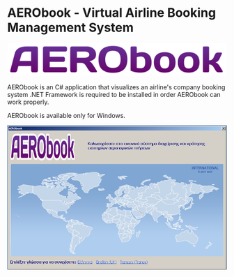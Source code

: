 # AERObook - Virtual Airline Booking Management System

![alt tag](https://raw.githubusercontent.com/sfanis0000/aerobook/master/5vNSrD1470158827.png)

AERObook is an C# application that visualizes an airline's company booking system
.NET Framework is required to be installed in order AERObook can work properly.

AERObook is available only for Windows.

![alt tag](https://raw.githubusercontent.com/sfanis0000/aerobook/master/image.png)
